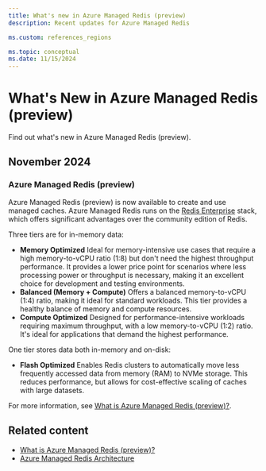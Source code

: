 ```yaml
---
title: What's new in Azure Managed Redis (preview)
description: Recent updates for Azure Managed Redis

ms.custom: references_regions

ms.topic: conceptual
ms.date: 11/15/2024
---
```


# What's New in Azure Managed Redis (preview)

Find out what's new in Azure Managed Redis (preview).

## November 2024

### Azure Managed Redis (preview)

Azure Managed Redis (preview) is now available to create and use managed caches. Azure Managed Redis runs on the [Redis Enterprise](https://redis.io/redis-enterprise/advantages/) stack, which offers significant advantages over the community edition of Redis. 

Three tiers are for in-memory data:

- **Memory Optimized** Ideal for memory-intensive use cases that require a high memory-to-vCPU ratio (1:8) but don't need the highest throughput performance. It provides a lower price point for scenarios where less processing power or throughput is necessary, making it an excellent choice for development and testing environments.
- **Balanced (Memory + Compute)** Offers a balanced memory-to-vCPU (1:4) ratio, making it ideal for standard workloads. This tier provides a healthy balance of memory and compute resources. 
- **Compute Optimized** Designed for performance-intensive workloads requiring maximum throughput, with a low memory-to-vCPU (1:2) ratio. It's ideal for applications that demand the highest performance. 

One tier stores data both in-memory and on-disk:

- **Flash Optimized** Enables Redis clusters to automatically move less frequently accessed data from memory (RAM) to NVMe storage. This reduces performance, but allows for cost-effective scaling of caches with large datasets.

For more information, see [What is Azure Managed Redis (preview)?](managed-redis-overview.md).

## Related content

- [What is Azure Managed Redis (preview)?](managed-redis-overview.md)
- [Azure Managed Redis Architecture](managed-redis-architecture.md)
